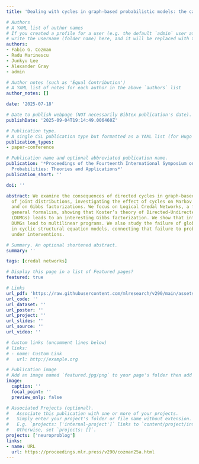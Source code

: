 ```yaml
---
title: 'Dealing with cycles in graph-based probabilistic models: the case of Logical Credal Networks'

# Authors
# A YAML list of author names
# If you created a profile for a user (e.g. the default `admin` user at `content/authors/admin/`), 
# write the username (folder name) here, and it will be replaced with their full name and linked to their profile.
authors:
- Fabio G. Cozman
- Radu Marinescu
- Junkyu Lee
- Alexander Gray
- admin

# Author notes (such as 'Equal Contribution')
# A YAML list of notes for each author in the above `authors` list
author_notes: []

date: '2025-07-18'

# Date to publish webpage (NOT necessarily Bibtex publication's date).
publishDate: '2025-09-04T19:14:49.006460Z'

# Publication type.
# A single CSL publication type but formatted as a YAML list (for Hugo requirements).
publication_types:
- paper-conference

# Publication name and optional abbreviated publication name.
publication: '*Proceedings of the Fourteenth International Symposium on Imprecise
  Probabilities: Theories and Applications*'
publication_short: ''

doi: ''

abstract: We examine the consequences of directed cycles in graph-based representations
  of joint distributions, investigating the effect of cycles on Markov conditions
  and on Gibbs factorizations. We focus on Logical Credal Networks, a flexible and
  general formalism, showing that Koster’s theory of Directed-Undirected Mixed Graphs
  (DUMGs) leads to an interesting Gibbs factorization. We show that inferences with
  DUMGs lead to multilinear programs. We also study the failure of global Markov conditions
  in cyclic structural equation models, connecting that failure to probabilistic imprecision
  under interventions.

# Summary. An optional shortened abstract.
summary: ''

tags: [credal networks]

# Display this page in a list of Featured pages?
featured: true

# Links
url_pdf: 'https://raw.githubusercontent.com/mlresearch/v290/main/assets/cozman25a/cozman25a.pdf'
url_code: ''
url_dataset: ''
url_poster: ''
url_project: ''
url_slides: ''
url_source: ''
url_video: ''

# Custom links (uncomment lines below)
# links:
# - name: Custom Link
#   url: http://example.org

# Publication image
# Add an image named `featured.jpg/png` to your page's folder then add a caption below.
image:
  caption: ''
  focal_point: ''
  preview_only: false

# Associated Projects (optional).
#   Associate this publication with one or more of your projects.
#   Simply enter your project's folder or file name without extension.
#   E.g. `projects: ['internal-project']` links to `content/project/internal-project/index.md`.
#   Otherwise, set `projects: []`.
projects: ['neuroproblog']
links:
- name: URL
  url: https://proceedings.mlr.press/v290/cozman25a.html
---
```


